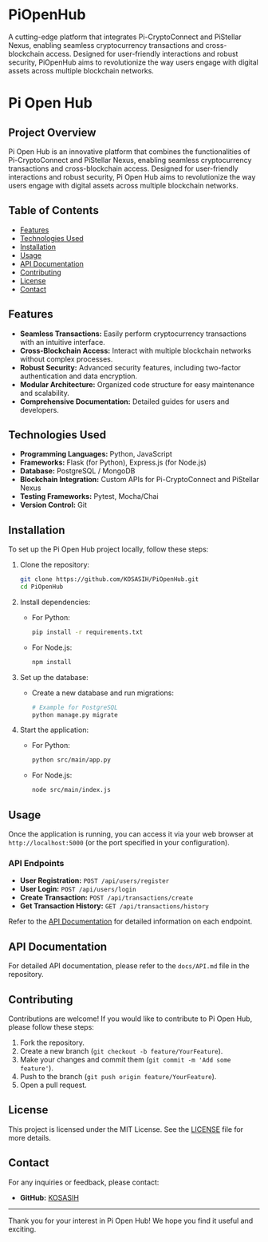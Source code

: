 # PiOpenHub
A cutting-edge platform that integrates Pi-CryptoConnect and PiStellar Nexus, enabling seamless cryptocurrency transactions and cross-blockchain access. Designed for user-friendly interactions and robust security, PiOpenHub aims to revolutionize the way users engage with digital assets across multiple blockchain networks.

# Pi Open Hub

## Project Overview
Pi Open Hub is an innovative platform that combines the functionalities of Pi-CryptoConnect and PiStellar Nexus, enabling seamless cryptocurrency transactions and cross-blockchain access. Designed for user-friendly interactions and robust security, Pi Open Hub aims to revolutionize the way users engage with digital assets across multiple blockchain networks.

## Table of Contents
- [Features](#features)
- [Technologies Used](#technologies-used)
- [Installation](#installation)
- [Usage](#usage)
- [API Documentation](#api-documentation)
- [Contributing](#contributing)
- [License](#license)
- [Contact](#contact)

## Features
- **Seamless Transactions:** Easily perform cryptocurrency transactions with an intuitive interface.
- **Cross-Blockchain Access:** Interact with multiple blockchain networks without complex processes.
- **Robust Security:** Advanced security features, including two-factor authentication and data encryption.
- **Modular Architecture:** Organized code structure for easy maintenance and scalability.
- **Comprehensive Documentation:** Detailed guides for users and developers.

## Technologies Used
- **Programming Languages:** Python, JavaScript
- **Frameworks:** Flask (for Python), Express.js (for Node.js)
- **Database:** PostgreSQL / MongoDB
- **Blockchain Integration:** Custom APIs for Pi-CryptoConnect and PiStellar Nexus
- **Testing Frameworks:** Pytest, Mocha/Chai
- **Version Control:** Git

## Installation
To set up the Pi Open Hub project locally, follow these steps:

1. Clone the repository:
   ```bash
   git clone https://github.com/KOSASIH/PiOpenHub.git
   cd PiOpenHub
   ```

2. Install dependencies:
   - For Python:
     ```bash
     pip install -r requirements.txt
     ```
   - For Node.js:
     ```bash
     npm install
     ```

3. Set up the database:
   - Create a new database and run migrations:
     ```bash
     # Example for PostgreSQL
     python manage.py migrate
     ```

4. Start the application:
   - For Python:
     ```bash
     python src/main/app.py
     ```
   - For Node.js:
     ```bash
     node src/main/index.js
     ```

## Usage
Once the application is running, you can access it via your web browser at `http://localhost:5000` (or the port specified in your configuration). 

### API Endpoints
- **User Registration:** `POST /api/users/register`
- **User Login:** `POST /api/users/login`
- **Create Transaction:** `POST /api/transactions/create`
- **Get Transaction History:** `GET /api/transactions/history`

Refer to the [API Documentation](#api-documentation) for detailed information on each endpoint.

## API Documentation
For detailed API documentation, please refer to the `docs/API.md` file in the repository.

## Contributing
Contributions are welcome! If you would like to contribute to Pi Open Hub, please follow these steps:

1. Fork the repository.
2. Create a new branch (`git checkout -b feature/YourFeature`).
3. Make your changes and commit them (`git commit -m 'Add some feature'`).
4. Push to the branch (`git push origin feature/YourFeature`).
5. Open a pull request.

## License
This project is licensed under the MIT License. See the [LICENSE](LICENSE) file for more details.

## Contact
For any inquiries or feedback, please contact:
- **GitHub:** [KOSASIH](https://github.com/KOSASIH)

---

Thank you for your interest in Pi Open Hub! We hope you find it useful and exciting.
